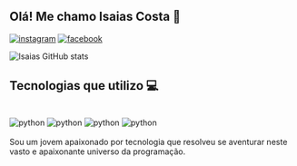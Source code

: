 ## Olá! Me chamo Isaias Costa 🤙

[![instagram](https://img.shields.io/badge/Instagram-E4405F?style=for-the-badge&logo=instagram&logoColor=white
)](https://www.instagram.com/costa_isaias_14/)
[![facebook](https://img.shields.io/badge/Facebook-1877F2?style=for-the-badge&logo=facebook&logoColor=white)](https://www.facebook.com/isaias.costa.52012548)

![Isaias GitHub stats](https://github-readme-stats.vercel.app/api?username=c0mRage&show_icons=true&theme=merko)

## Tecnologias que utilizo 💻

<div style="display: inline_block"><br/>
    <img align="center" alt="python" src="https://img.shields.io/badge/Python-3776AB?style=for-the-badge&logo=python&logoColor=white" />
    <img align="center" alt="python" src="https://img.shields.io/badge/PHP-777BB4?style=for-the-badge&logo=php&logoColor=white" />
    <img align="center" alt="python" src="https://img.shields.io/badge/Laravel-FF2D20?style=for-the-badge&logo=laravel&logoColor=white" />
    <img align="center" alt="python" src="https://img.shields.io/badge/HTML5-E34F26?style=for-the-badge&logo=html5&logoColor=white" />
</div><br/>
Sou um jovem apaixonado por tecnologia que resolveu se aventurar neste vasto e apaixonante universo da programação. 
